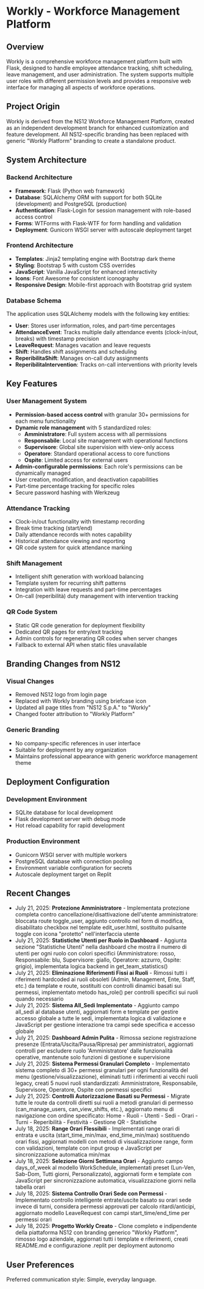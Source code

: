 # Workly - Workforce Management Platform

## Overview

Workly is a comprehensive workforce management platform built with Flask, designed to handle employee attendance tracking, shift scheduling, leave management, and user administration. The system supports multiple user roles with different permission levels and provides a responsive web interface for managing all aspects of workforce operations.

## Project Origin

Workly is derived from the NS12 Workforce Management Platform, created as an independent development branch for enhanced customization and feature development. All NS12-specific branding has been replaced with generic "Workly Platform" branding to create a standalone product.

## System Architecture

### Backend Architecture
- **Framework**: Flask (Python web framework)
- **Database**: SQLAlchemy ORM with support for both SQLite (development) and PostgreSQL (production)
- **Authentication**: Flask-Login for session management with role-based access control
- **Forms**: WTForms with Flask-WTF for form handling and validation
- **Deployment**: Gunicorn WSGI server with autoscale deployment target

### Frontend Architecture
- **Templates**: Jinja2 templating engine with Bootstrap dark theme
- **Styling**: Bootstrap 5 with custom CSS overrides
- **JavaScript**: Vanilla JavaScript for enhanced interactivity
- **Icons**: Font Awesome for consistent iconography
- **Responsive Design**: Mobile-first approach with Bootstrap grid system

### Database Schema
The application uses SQLAlchemy models with the following key entities:
- **User**: Stores user information, roles, and part-time percentages
- **AttendanceEvent**: Tracks multiple daily attendance events (clock-in/out, breaks) with timestamp precision
- **LeaveRequest**: Manages vacation and leave requests
- **Shift**: Handles shift assignments and scheduling
- **ReperibilitaShift**: Manages on-call duty assignments
- **ReperibilitaIntervention**: Tracks on-call interventions with priority levels

## Key Features

### User Management System
- **Permission-based access control** with granular 30+ permissions for each menu functionality
- **Dynamic role management** with 5 standardized roles:
  - **Amministratore**: Full system access with all permissions
  - **Responsabile**: Local site management with operational functions
  - **Supervisore**: Global site supervision with view-only access
  - **Operatore**: Standard operational access to core functions
  - **Ospite**: Limited access for external users
- **Admin-configurable permissions**: Each role's permissions can be dynamically managed
- User creation, modification, and deactivation capabilities
- Part-time percentage tracking for specific roles
- Secure password hashing with Werkzeug

### Attendance Tracking
- Clock-in/out functionality with timestamp recording
- Break time tracking (start/end)
- Daily attendance records with notes capability
- Historical attendance viewing and reporting
- QR code system for quick attendance marking

### Shift Management
- Intelligent shift generation with workload balancing
- Template system for recurring shift patterns
- Integration with leave requests and part-time percentages
- On-call (reperibilità) duty management with intervention tracking

### QR Code System
- Static QR code generation for deployment flexibility
- Dedicated QR pages for entry/exit tracking
- Admin controls for regenerating QR codes when server changes
- Fallback to external API when static files unavailable

## Branding Changes from NS12

### Visual Changes
- Removed NS12 logo from login page
- Replaced with Workly branding using briefcase icon
- Updated all page titles from "NS12 S.p.A." to "Workly"
- Changed footer attribution to "Workly Platform"

### Generic Branding
- No company-specific references in user interface
- Suitable for deployment by any organization
- Maintains professional appearance with generic workforce management theme

## Deployment Configuration

### Development Environment
- SQLite database for local development
- Flask development server with debug mode
- Hot reload capability for rapid development

### Production Environment
- Gunicorn WSGI server with multiple workers
- PostgreSQL database with connection pooling
- Environment variable configuration for secrets
- Autoscale deployment target on Replit

## Recent Changes
- July 21, 2025: **Protezione Amministratore** - Implementata protezione completa contro cancellazione/disattivazione dell'utente amministratore: bloccata route toggle_user, aggiunto controllo nel form di modifica, disabilitato checkbox nel template edit_user.html, sostituito pulsante toggle con icona "protetto" nell'interfaccia utente
- July 21, 2025: **Statistiche Utenti per Ruolo in Dashboard** - Aggiunta sezione "Statistiche Utenti" nella dashboard che mostra il numero di utenti per ogni ruolo con colori specifici (Amministratore: rosso, Responsabile: blu, Supervisore: giallo, Operatore: azzurro, Ospite: grigio), implementata logica backend in get_team_statistics()
- July 21, 2025: **Eliminazione Riferimenti Fissi ai Ruoli** - Rimossi tutti i riferimenti hardcoded ai ruoli obsoleti (Admin, Management, Ente, Staff, etc.) da template e route, sostituiti con controlli dinamici basati sui permessi, implementato metodo has_role() per controlli specifici sui ruoli quando necessario
- July 21, 2025: **Sistema All_Sedi Implementato** - Aggiunto campo all_sedi al database utenti, aggiornati form e template per gestire accesso globale a tutte le sedi, implementata logica di validazione e JavaScript per gestione interazione tra campi sede specifica e accesso globale
- July 21, 2025: **Dashboard Admin Pulita** - Rimossa sezione registrazione presenze (Entrata/Uscita/Pausa/Ripresa) per amministratori, aggiornati controlli per escludere ruolo 'Amministratore' dalle funzionalità operative, mantenute solo funzioni di gestione e supervisione
- July 21, 2025: **Sistema Permessi Granulari Completo** - Implementato sistema completo di 30+ permessi granulari per ogni funzionalità del menu (gestione/visualizzazione), eliminati tutti i riferimenti ai vecchi ruoli legacy, creati 5 nuovi ruoli standardizzati: Amministratore, Responsabile, Supervisore, Operatore, Ospite con permessi specifici
- July 21, 2025: **Controlli Autorizzazione Basati su Permessi** - Migrate tutte le route da controlli diretti sui ruoli a metodi granulari di permesso (can_manage_users, can_view_shifts, etc.), aggiornato menu di navigazione con ordine specificato: Home - Ruoli - Utenti - Sedi - Orari - Turni - Reperibilità - Festività - Gestione QR - Statistiche
- July 18, 2025: **Range Orari Flessibili** - Implementati range orari di entrata e uscita (start_time_min/max, end_time_min/max) sostituendo orari fissi, aggiornati modelli con metodi di visualizzazione range, form con validazioni, template con input group e JavaScript per sincronizzazione automatica min/max
- July 18, 2025: **Selezione Giorni Settimana Orari** - Aggiunto campo days_of_week al modello WorkSchedule, implementati preset (Lun-Ven, Sab-Dom, Tutti giorni, Personalizzato), aggiornati form e template con JavaScript per sincronizzazione automatica, visualizzazione giorni nella tabella orari
- July 18, 2025: **Sistema Controllo Orari Sede con Permessi** - Implementato controllo intelligente entrate/uscite basato su orari sede invece di turni, considera permessi approvati per calcolo ritardi/anticipi, aggiornato modello LeaveRequest con campi start_time/end_time per permessi orari
- July 18, 2025: **Progetto Workly Creato** - Clone completo e indipendente della piattaforma NS12 con branding generico "Workly Platform", rimosso logo aziendale, aggiornati tutti i template e riferimenti, creati README.md e configurazione .replit per deployment autonomo

## User Preferences

Preferred communication style: Simple, everyday language.